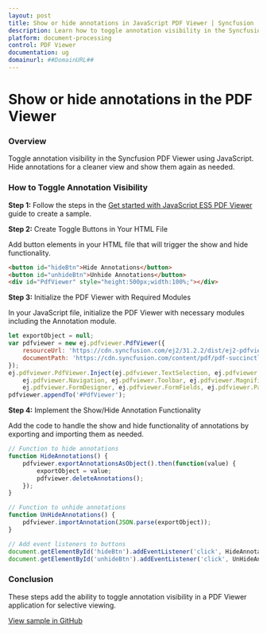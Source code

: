 ```yaml
---
layout: post
title: Show or hide annotations in JavaScript PDF Viewer | Syncfusion
description: Learn how to toggle annotation visibility in the Syncfusion JavaScript PDF Viewer by exporting and importing annotations.
platform: document-processing
control: PDF Viewer
documentation: ug
domainurl: ##DomainURL##
---
```


# Show or hide annotations in the PDF Viewer

### Overview

Toggle annotation visibility in the Syncfusion PDF Viewer using JavaScript. Hide annotations for a cleaner view and show them again as needed.

### How to Toggle Annotation Visibility

**Step 1:** Follow the steps in the [Get started with JavaScript ES5 PDF Viewer](https://help.syncfusion.com/document-processing/pdf/pdf-viewer/javascript-es5/getting-started) guide to create a sample.

**Step 2:** Create Toggle Buttons in Your HTML File

Add button elements in your HTML file that will trigger the show and hide functionality.

```html
<button id="hideBtn">Hide Annotations</button>
<button id="unhideBtn">Unhide Annotations</button>
<div id="PdfViewer" style="height:500px;width:100%;"></div>
```

**Step 3:** Initialize the PDF Viewer with Required Modules

In your JavaScript file, initialize the PDF Viewer with necessary modules including the Annotation module.

```js
let exportObject = null;
var pdfviewer = new ej.pdfviewer.PdfViewer({
    resourceUrl: 'https://cdn.syncfusion.com/ej2/31.2.2/dist/ej2-pdfviewer-lib',
    documentPath: 'https://cdn.syncfusion.com/content/pdf/pdf-succinctly.pdf',
});
ej.pdfviewer.PdfViewer.Inject(ej.pdfviewer.TextSelection, ej.pdfviewer.TextSearch, ej.pdfviewer.Print,
    ej.pdfviewer.Navigation, ej.pdfviewer.Toolbar, ej.pdfviewer.Magnification, ej.pdfviewer.Annotation,
    ej.pdfviewer.FormDesigner, ej.pdfviewer.FormFields, ej.pdfviewer.PageOrganizer);
pdfviewer.appendTo('#PdfViewer');
```

**Step 4:** Implement the Show/Hide Annotation Functionality

Add the code to handle the show and hide functionality of annotations by exporting and importing them as needed.

```js
// Function to hide annotations
function HideAnnotations() {
    pdfviewer.exportAnnotationsAsObject().then(function(value) {
        exportObject = value;
        pdfviewer.deleteAnnotations();
    });
}

// Function to unhide annotations
function UnHideAnnotations() {
    pdfviewer.importAnnotation(JSON.parse(exportObject));
}

// Add event listeners to buttons
document.getElementById('hideBtn').addEventListener('click', HideAnnotations);
document.getElementById('unhideBtn').addEventListener('click', UnHideAnnotations);
```
### Conclusion

These steps add the ability to toggle annotation visibility in a PDF Viewer application for selective viewing.

[View sample in GitHub](https://github.com/SyncfusionExamples/javascript-pdf-viewer-examples/tree/master/How%20to)